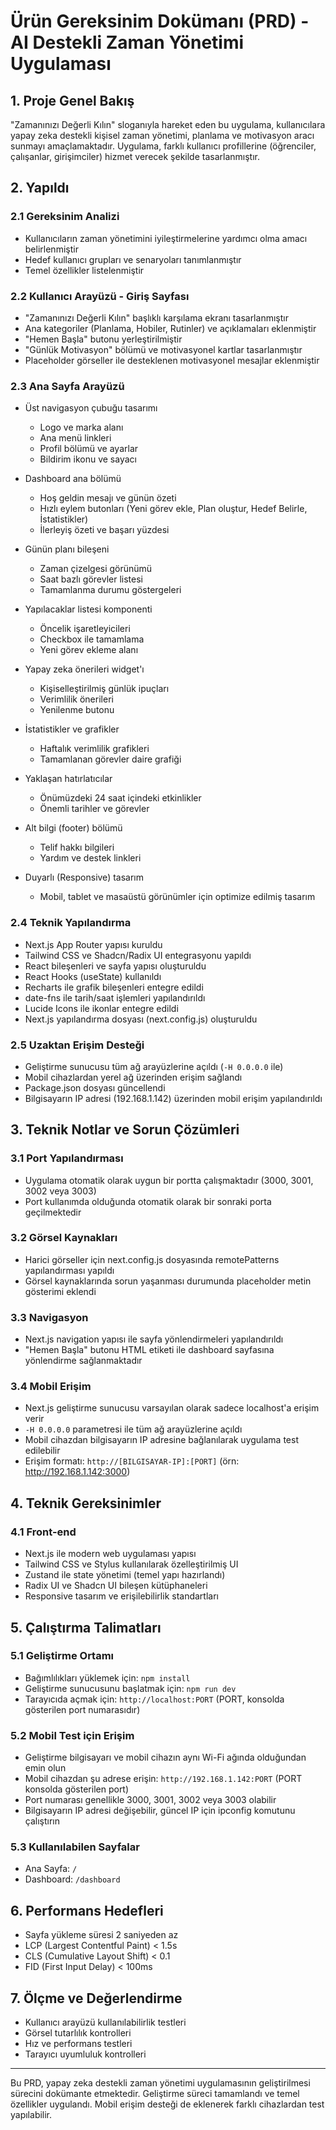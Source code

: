 # Ürün Gereksinim Dokümanı (PRD) - AI Destekli Zaman Yönetimi Uygulaması

## 1. Proje Genel Bakış
"Zamanınızı Değerli Kılın" sloganıyla hareket eden bu uygulama, kullanıcılara yapay zeka destekli kişisel zaman yönetimi, planlama ve motivasyon aracı sunmayı amaçlamaktadır. Uygulama, farklı kullanıcı profillerine (öğrenciler, çalışanlar, girişimciler) hizmet verecek şekilde tasarlanmıştır.

## 2. Yapıldı

### 2.1 Gereksinim Analizi
- Kullanıcıların zaman yönetimini iyileştirmelerine yardımcı olma amacı belirlenmiştir
- Hedef kullanıcı grupları ve senaryoları tanımlanmıştır
- Temel özellikler listelenmiştir

### 2.2 Kullanıcı Arayüzü - Giriş Sayfası
- "Zamanınızı Değerli Kılın" başlıklı karşılama ekranı tasarlanmıştır
- Ana kategoriler (Planlama, Hobiler, Rutinler) ve açıklamaları eklenmiştir
- "Hemen Başla" butonu yerleştirilmiştir
- "Günlük Motivasyon" bölümü ve motivasyonel kartlar tasarlanmıştır
- Placeholder görseller ile desteklenen motivasyonel mesajlar eklenmiştir

### 2.3 Ana Sayfa Arayüzü
- Üst navigasyon çubuğu tasarımı
  - Logo ve marka alanı
  - Ana menü linkleri
  - Profil bölümü ve ayarlar
  - Bildirim ikonu ve sayacı

- Dashboard ana bölümü
  - Hoş geldin mesajı ve günün özeti
  - Hızlı eylem butonları (Yeni görev ekle, Plan oluştur, Hedef Belirle, İstatistikler)
  - İlerleyiş özeti ve başarı yüzdesi

- Günün planı bileşeni
  - Zaman çizelgesi görünümü
  - Saat bazlı görevler listesi
  - Tamamlanma durumu göstergeleri

- Yapılacaklar listesi komponenti
  - Öncelik işaretleyicileri
  - Checkbox ile tamamlama
  - Yeni görev ekleme alanı

- Yapay zeka önerileri widget'ı
  - Kişiselleştirilmiş günlük ipuçları
  - Verimlilik önerileri
  - Yenilenme butonu

- İstatistikler ve grafikler
  - Haftalık verimlilik grafikleri
  - Tamamlanan görevler daire grafiği

- Yaklaşan hatırlatıcılar
  - Önümüzdeki 24 saat içindeki etkinlikler
  - Önemli tarihler ve görevler

- Alt bilgi (footer) bölümü
  - Telif hakkı bilgileri
  - Yardım ve destek linkleri

- Duyarlı (Responsive) tasarım
  - Mobil, tablet ve masaüstü görünümler için optimize edilmiş tasarım

### 2.4 Teknik Yapılandırma
- Next.js App Router yapısı kuruldu
- Tailwind CSS ve Shadcn/Radix UI entegrasyonu yapıldı
- React bileşenleri ve sayfa yapısı oluşturuldu
- React Hooks (useState) kullanıldı
- Recharts ile grafik bileşenleri entegre edildi
- date-fns ile tarih/saat işlemleri yapılandırıldı
- Lucide Icons ile ikonlar entegre edildi
- Next.js yapılandırma dosyası (next.config.js) oluşturuldu

### 2.5 Uzaktan Erişim Desteği
- Geliştirme sunucusu tüm ağ arayüzlerine açıldı (`-H 0.0.0.0` ile)
- Mobil cihazlardan yerel ağ üzerinden erişim sağlandı
- Package.json dosyası güncellendi
- Bilgisayarın IP adresi (192.168.1.142) üzerinden mobil erişim yapılandırıldı

## 3. Teknik Notlar ve Sorun Çözümleri

### 3.1 Port Yapılandırması
- Uygulama otomatik olarak uygun bir portta çalışmaktadır (3000, 3001, 3002 veya 3003)
- Port kullanımda olduğunda otomatik olarak bir sonraki porta geçilmektedir

### 3.2 Görsel Kaynakları
- Harici görseller için next.config.js dosyasında remotePatterns yapılandırması yapıldı
- Görsel kaynaklarında sorun yaşanması durumunda placeholder metin gösterimi eklendi

### 3.3 Navigasyon
- Next.js navigation yapısı ile sayfa yönlendirmeleri yapılandırıldı
- "Hemen Başla" butonu HTML <a> etiketi ile dashboard sayfasına yönlendirme sağlanmaktadır

### 3.4 Mobil Erişim
- Next.js geliştirme sunucusu varsayılan olarak sadece localhost'a erişim verir
- `-H 0.0.0.0` parametresi ile tüm ağ arayüzlerine açıldı
- Mobil cihazdan bilgisayarın IP adresine bağlanılarak uygulama test edilebilir
- Erişim formatı: `http://[BILGISAYAR-IP]:[PORT]` (örn: http://192.168.1.142:3000)

## 4. Teknik Gereksinimler

### 4.1 Front-end
- Next.js ile modern web uygulaması yapısı
- Tailwind CSS ve Stylus kullanılarak özelleştirilmiş UI
- Zustand ile state yönetimi (temel yapı hazırlandı)
- Radix UI ve Shadcn UI bileşen kütüphaneleri
- Responsive tasarım ve erişilebilirlik standartları

## 5. Çalıştırma Talimatları

### 5.1 Geliştirme Ortamı
- Bağımlılıkları yüklemek için: `npm install`
- Geliştirme sunucusunu başlatmak için: `npm run dev`
- Tarayıcıda açmak için: `http://localhost:PORT` (PORT, konsolda gösterilen port numarasıdır)

### 5.2 Mobil Test için Erişim
- Geliştirme bilgisayarı ve mobil cihazın aynı Wi-Fi ağında olduğundan emin olun
- Mobil cihazdan şu adrese erişin: `http://192.168.1.142:PORT` (PORT konsolda gösterilen port)
- Port numarası genellikle 3000, 3001, 3002 veya 3003 olabilir
- Bilgisayarın IP adresi değişebilir, güncel IP için ipconfig komutunu çalıştırın

### 5.3 Kullanılabilen Sayfalar
- Ana Sayfa: `/`
- Dashboard: `/dashboard`

## 6. Performans Hedefleri
- Sayfa yükleme süresi 2 saniyeden az
- LCP (Largest Contentful Paint) < 1.5s
- CLS (Cumulative Layout Shift) < 0.1
- FID (First Input Delay) < 100ms

## 7. Ölçme ve Değerlendirme
- Kullanıcı arayüzü kullanılabilirlik testleri
- Görsel tutarlılık kontrolleri
- Hız ve performans testleri
- Tarayıcı uyumluluk kontrolleri

---

Bu PRD, yapay zeka destekli zaman yönetimi uygulamasının geliştirilmesi sürecini dokümante etmektedir. Geliştirme süreci tamamlandı ve temel özellikler uygulandı. Mobil erişim desteği de eklenerek farklı cihazlardan test yapılabilir.